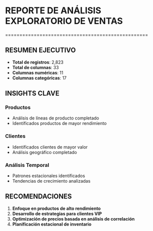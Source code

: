 # REPORTE DE ANÁLISIS EXPLORATORIO DE VENTAS
==================================================

## RESUMEN EJECUTIVO

- **Total de registros**: 2,823
- **Total de columnas**: 33
- **Columnas numéricas**: 11
- **Columnas categóricas**: 17

## INSIGHTS CLAVE

### Productos
- Análisis de líneas de producto completado
- Identificados productos de mayor rendimiento

### Clientes
- Identificados clientes de mayor valor
- Análisis geográfico completado

### Análisis Temporal
- Patrones estacionales identificados
- Tendencias de crecimiento analizadas

## RECOMENDACIONES

1. **Enfoque en productos de alto rendimiento**
2. **Desarrollo de estrategias para clientes VIP**
3. **Optimización de precios basada en análisis de correlación**
4. **Planificación estacional de inventario**
